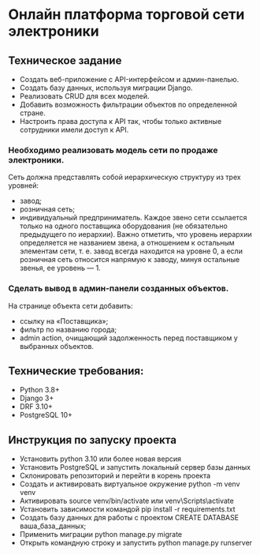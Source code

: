 # Онлайн платформа торговой сети электроники

## Техническое задание
- Создать веб-приложение с API-интерфейсом и админ-панелью.
- Создать базу данных, используя миграции Django.
- Реализовать CRUD для всех моделей.
- Добавить возможность фильтрации объектов по определенной стране.
- Настроить права доступа к API так, чтобы только активные сотрудники имели доступ к API.

### Необходимо реализовать модель сети по продаже электроники.
Сеть должна представлять собой иерархическую структуру из трех уровней:
- завод;
- розничная сеть;
- индивидуальный предприниматель.
Каждое звено сети ссылается только на одного поставщика оборудования (не обязательно предыдущего по иерархии). 
Важно отметить, что уровень иерархии определяется не названием звена, а отношением к остальным элементам сети, т. е.
завод всегда находится на уровне 0, а если розничная сеть относится напрямую к заводу, минуя остальные звенья, ее уровень — 1.

### Сделать вывод в админ-панели созданных объектов.
На странице объекта сети добавить:

- ссылку на «Поставщика»;
- фильтр по названию города;
- admin action, очищающий задолженность перед поставщиком у выбранных объектов.

## Технические требования:
- Python 3.8+
- Django 3+
- DRF 3.10+
- PostgreSQL 10+

## Инструкция по запуску проекта
- Установить python 3.10 или более новая версия
- Установить PostgreSQL и запустить локальный сервер базы данных
- Склонировать репозиторий и перейти в корень проекта
- Создать и активировать виртуальное окружение python -m venv venv
- Активировать source venv/bin/activate или venv\Scripts\activate
- Установить зависимости командой pip install -r requirements.txt
- Создать базу данных для работы с проектом CREATE DATABASE ваша_база_данных;
- Применить миграции python manage.py migrate
- Открыть командную строку и запустить python manage.py runserver
